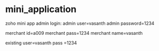 # mini_application
zoho mini app
admin login:
admin user=vasanth
admin password=1234


merchant id=a009
merchant pass=1234
merchant name=vasanth


existing user=vasanth
pass =1234
